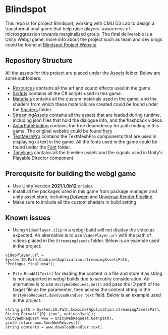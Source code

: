 # Blindspot #

This repo is for project Blindspot, working with CMU D3 Lab to design a transformational game that help raise players' awareness of microaggression towards marginalized group. The final deliverable is a Unity Webgl game, more info about the project such as team and dev blogs could be found at [Blindspot Project Website](https://projects.etc.cmu.edu/blindspot/)

## Repository Structure 
All the assets for this project are placed under the [Assets](https://github.com/utherrrr0317/Blindspot/tree/main/Game%20Project/Assets) folder. Below are some subfolders:
* [Resources](https://github.com/utherrrr0317/Blindspot/tree/main/Game%20Project/Assets/Resources) contains all the art and sound effects used in the game.
* [Scripts](https://github.com/utherrrr0317/Blindspot/tree/main/Game%20Project/Assets/Scripts) contains all the C# scripts used in this game.
* [Materials](https://github.com/utherrrr0317/Blindspot/tree/main/Game%20Project/Assets/Materials) contains all the custom materials used in the game, and the shaders from which these materials are created could be found under the [Shaders](https://github.com/utherrrr0317/Blindspot/tree/main/Game%20Project/Assets/Shaders) folder.
* [StreamingAssets](https://github.com/utherrrr0317/Blindspot/tree/main/Game%20Project/Assets/StreamingAssets) contains all the assets that are loaded during runtime, including json files that hold the dialogue info, and the flashback videos.
* [AstarPathFinding](https://github.com/utherrrr0317/Blindspot/tree/main/Game%20Project/Assets/AstarPathfindingProject) contains the free dependency for path finding in this game. The original website could be found [here](https://arongranberg.com/astar/)
* [TextMeshPro](https://github.com/utherrrr0317/Blindspot/tree/main/Game%20Project/Assets/TextMesh%20Pro) contains the TextMeshPro components that are used in displaying ui text in the game. All the fonts used in the game could be found under the [Font](https://github.com/utherrrr0317/Blindspot/tree/main/Game%20Project/Assets/TextMesh%20Pro/Fonts) folder.
* [Timelines](https://github.com/utherrrr0317/Blindspot/tree/main/Game%20Project/Assets/Timelines) contains all the timeline assets and the signals used in Unity's Playable Director component.

## Prerequisite for building the webgl game
* Use Unity Version **2021.1.0b12** or later.
* Install all the packages used in this game from package manager and unity asset store, including [Dotween](https://assetstore.unity.com/packages/tools/animation/dotween-hotween-v2-27676) and [Universal Render Pipeline](https://docs.unity3d.com/Packages/com.unity.render-pipelines.universal@11.0/manual/index.html).
* Make sure to include all the custom shaders in build setting.

## Known issues
* Using `VideoPlayer.clip` in a webgl build will not display the video as expected. An alternative is to use `VideoPlayer.url` with the path of videos placed in the `StreamingAssets` folder. Below is an example used in the project:
```
videoPlayer.url = System.IO.Path.Combine(Application.streamingAssetsPath, "Prologue_final.mp4");
```
* `File.ReadAllText()` for reading the content in a file and store it as string is not supported in webgl builds due to secutiry consideration. An alternative is to use `UnityWebRequest.Get()` and pass the IO path of the target file as the paramenter, then access the content string in the `UnityWebRequest.downloadHandler.text` field. Below is an example used in the project:
```
string path = System.IO.Path.Combine(Application.streamingAssetsPath, String.Format("{0}.json", optionsJson));
UnityWebRequest www = UnityWebRequest.Get(path);
yield return www.SendWebRequest();
string contents = www.downloadHandler.text;
```

